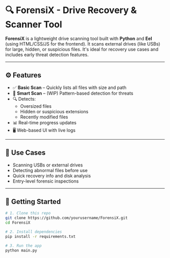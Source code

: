 # 🔍 ForensiX - Drive Recovery & Scanner Tool

**ForensiX** is a lightweight drive scanning tool built with **Python** and **Eel** (using HTML/CSS/JS for the frontend). It scans external drives (like USBs) for large, hidden, or suspicious files. It's ideal for recovery use cases and includes early threat detection features.

---

## ⚙️ Features

- ✅ **Basic Scan** – Quickly lists all files with size and path
- 🧠 **Smart Scan** – (WIP) Pattern-based detection for threats
- 🔍 Detects:
  - Oversized files
  - Hidden or suspicious extensions
  - Recently modified files
- 📊 Real-time progress updates
- 🖥️ Web-based UI with live logs

---

## 🧰 Use Cases

- Scanning USBs or external drives
- Detecting abnormal files before use
- Quick recovery info and disk analysis
- Entry-level forensic inspections

---

## 🚀 Getting Started

```bash
# 1. Clone this repo
git clone https://github.com/yourusername/ForensiX.git
cd ForensiX

# 2. Install dependencies
pip install -r requirements.txt

# 3. Run the app
python main.py
```
